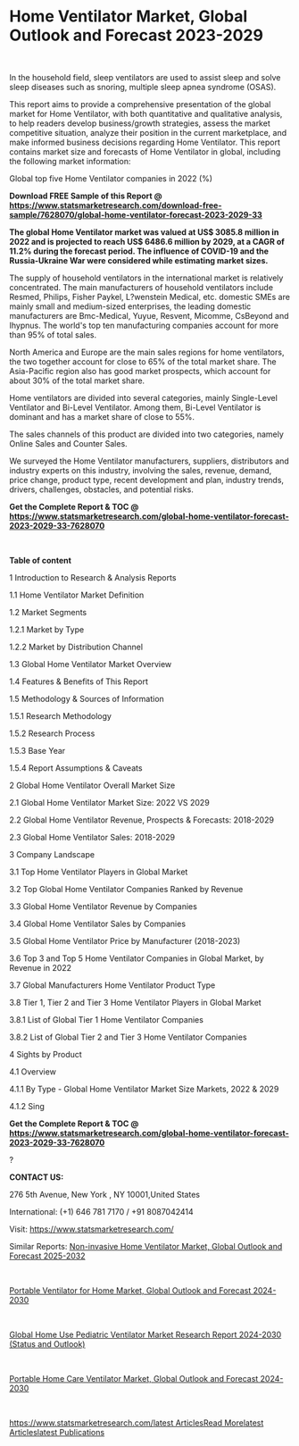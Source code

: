 <h1>Home Ventilator Market, Global Outlook and Forecast 2023-2029</h1><br/><p>In the household field, sleep ventilators are used to assist sleep and solve sleep diseases such as snoring, multiple sleep apnea syndrome (OSAS).</p>
 
 
 
 <p>This report aims to provide a comprehensive presentation of the global market for Home Ventilator, with both quantitative and qualitative analysis, to help readers develop business/growth strategies, assess the market competitive situation, analyze their position in the current marketplace, and make informed business decisions regarding Home Ventilator. This report contains market size and forecasts of Home Ventilator in global, including the following market information:</p>
 
 
 
 <p>Global top five Home Ventilator companies in 2022 (%)</p>
 
 
 
 <p><strong>Download FREE Sample of this Report @ <a href="https://www.statsmarketresearch.com/download-free-sample/7628070/global-home-ventilator-forecast-2023-2029-33">https://www.statsmarketresearch.com/download-free-sample/7628070/global-home-ventilator-forecast-2023-2029-33</a></strong></p>
 
 
 
 <p><strong>The global Home Ventilator market was valued at US$ 3085.8 million in 2022 and is projected to reach US$ 6486.6 million by 2029, at a <strong>CAGR</strong> of 11.2% during the forecast period. The influence of COVID-19 and the Russia-Ukraine War were considered while estimating market sizes.</strong></p>
 
 
 
 <p>The supply of household ventilators in the international market is relatively concentrated. The main manufacturers of household ventilators include Resmed, Philips, Fisher Paykel, L?wenstein Medical, etc. domestic SMEs are mainly small and medium-sized enterprises, the leading domestic manufacturers are Bmc-Medical, Yuyue, Resvent, Micomme, CsBeyond and Ihypnus. The world&#39;s top ten manufacturing companies account for more than 95% of total sales.</p>
 
 
 
 <p>North America and Europe are the main sales regions for home ventilators, the two together account for close to 65% of the total market share. The Asia-Pacific region also has good market prospects, which account for about 30% of the total market share.</p>
 
 
 
 <p>Home ventilators are divided into several categories, mainly Single-Level Ventilator and Bi-Level Ventilator. Among them, Bi-Level Ventilator is dominant and has a market share of close to 55%.</p>
 
 
 
 <p>The sales channels of this product are divided into two categories, namely Online Sales and Counter Sales.</p>
 
 
 
 <p>We surveyed the Home Ventilator manufacturers, suppliers, distributors and industry experts on this industry, involving the sales, revenue, demand, price change, product type, recent development and plan, industry trends, drivers, challenges, obstacles, and potential risks.</p>
 
 
 
 <div><b>Get the Complete Report & TOC @ <a href="https://www.statsmarketresearch.com/global-home-ventilator-forecast-2023-2029-33-7628070">https://www.statsmarketresearch.com/global-home-ventilator-forecast-2023-2029-33-7628070</a></b></div>
 
 
 
 <p><br />
 
 <b>Table of content</b></p>
 
 
 
 <p>1 Introduction to Research & Analysis Reports<br />
 
 1.1 Home Ventilator Market Definition<br />
 
 1.2 Market Segments<br />
 
 1.2.1 Market by Type<br />
 
 1.2.2 Market by Distribution Channel<br />
 
 1.3 Global Home Ventilator Market Overview<br />
 
 1.4 Features & Benefits of This Report<br />
 
 1.5 Methodology & Sources of Information<br />
 
 1.5.1 Research Methodology<br />
 
 1.5.2 Research Process<br />
 
 1.5.3 Base Year<br />
 
 1.5.4 Report Assumptions & Caveats<br />
 
 2 Global Home Ventilator Overall Market Size<br />
 
 2.1 Global Home Ventilator Market Size: 2022 VS 2029<br />
 
 2.2 Global Home Ventilator Revenue, Prospects & Forecasts: 2018-2029<br />
 
 2.3 Global Home Ventilator Sales: 2018-2029<br />
 
 3 Company Landscape<br />
 
 3.1 Top Home Ventilator Players in Global Market<br />
 
 3.2 Top Global Home Ventilator Companies Ranked by Revenue<br />
 
 3.3 Global Home Ventilator Revenue by Companies<br />
 
 3.4 Global Home Ventilator Sales by Companies<br />
 
 3.5 Global Home Ventilator Price by Manufacturer (2018-2023)<br />
 
 3.6 Top 3 and Top 5 Home Ventilator Companies in Global Market, by Revenue in 2022<br />
 
 3.7 Global Manufacturers Home Ventilator Product Type<br />
 
 3.8 Tier 1, Tier 2 and Tier 3 Home Ventilator Players in Global Market<br />
 
 3.8.1 List of Global Tier 1 Home Ventilator Companies<br />
 
 3.8.2 List of Global Tier 2 and Tier 3 Home Ventilator Companies<br />
 
 4 Sights by Product<br />
 
 4.1 Overview<br />
 
 4.1.1 By Type - Global Home Ventilator Market Size Markets, 2022 & 2029<br />
 
 4.1.2 Sing</p>
 
 
 
 <div><b>Get the Complete Report & TOC @ <a href="https://www.statsmarketresearch.com/global-home-ventilator-forecast-2023-2029-33-7628070">https://www.statsmarketresearch.com/global-home-ventilator-forecast-2023-2029-33-7628070</a></b></div>
 
 
 
 <p>? </p>
 
 
 
 <p><b>CONTACT US:</b><br />
 
 276 5th Avenue, New York , NY 10001,United States<br />
 
 International: (+1) 646 781 7170 / +91 8087042414<br />
 
 Visit: <a href="https://www.statsmarketresearch.com/">https://www.statsmarketresearch.com/</a><br />
 
 Similar Reports: <a href="https://www.statsmarketresearch.com/global-home-ventilator-forecast-2023-2029-33-7628070">Non-invasive Home Ventilator Market, Global Outlook and Forecast 2025-2032</a><br />
 
 <br />
 
 <a href="https://www.statsmarketresearch.com/global-home-ventilator-forecast-2023-2029-33-7628070">Portable Ventilator for Home Market, Global Outlook and Forecast 2024-2030</a><br />
 
 <br />
 
 <a href="https://www.statsmarketresearch.com/global-home-ventilator-forecast-2023-2029-33-7628070">Global Home Use Pediatric Ventilator Market Research Report 2024-2030 (Status and Outlook)</a><br />
 
 <br />
 
 <a href="https://www.statsmarketresearch.com/global-home-ventilator-forecast-2023-2029-33-7628070">Portable Home Care Ventilator Market, Global Outlook and Forecast 2024-2030</a><br />
 
 <br />
 
 <a href="https://gyeongbokgung.com">https://www.statsmarketresearch.com/</a><a href="https://hallyeomaritime.com">latest Articles</a><a href="https://jingwansa.com">Read More</a><a href="https://nguoiviet.jp/">latest Articles</a><a href="https://www.intelmarketresearch.com/">latest Publications</a></p>